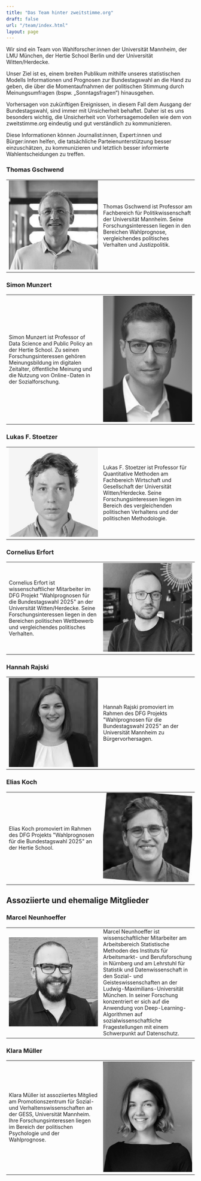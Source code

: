 ```yaml
---
title: "Das Team hinter zweitstimme.org"
draft: false
url: "/team/index.html"
layout: page
---
```


Wir sind ein Team von Wahlforscher:innen der Universität Mannheim, der LMU München, der Hertie School Berlin und der Universität Witten/Herdecke.

Unser Ziel ist es, einem breiten Publikum mithilfe unseres statistischen Modells Informationen und Prognosen zur Bundestagswahl an die Hand zu geben, die über die Momentaufnahmen der politischen Stimmung durch Meinungsumfragen (bspw. „Sonntagsfragen“) hinausgehen.

Vorhersagen von zukünftigen Ereignissen, in diesem Fall dem Ausgang der Bundestagswahl, sind immer mit Unsicherheit behaftet. Daher ist es uns besonders wichtig, die Unsicherheit von Vorhersagemodellen wie dem von zweitstimme.org eindeutig und gut verständlich zu kommunizieren.

Diese Informationen können Journalist:innen, Expert:innen und Bürger:innen helfen, die tatsächliche Parteienunterstützung besser einzuschätzen, zu kommunizieren und letztlich besser informierte Wahlentscheidungen zu treffen.

<style>
table.fixed {
      table-layout: fixed;
      width: 100%;
    }
table.fixed td {
      overflow: hidden;
    }
</style>



### Thomas Gschwend

<table class="fixed">
	<col width=50% />
     <col width=50% />
  <tr>
    <td> <img src="./img/gschwend.jpg"  alt="Thomas Gschwend" width = 250px ></td>
    <td>Thomas Gschwend ist Professor am Fachbereich für Politikwissenschaft der Universität Mannheim. Seine Forschungsinteressen liegen in den Bereichen Wahlprognose, vergleichendes politisches Verhalten und Justizpolitik.</td>
   </tr> 
</table>


### Simon Munzert

<table class="fixed">
	<col width=50% />
     <col width=50% />
  <tr>
  	<td>Simon Munzert ist Professor of Data Science and Public Policy an der Hertie School. Zu seinen Forschungsinteressen gehören Meinungsbildung im digitalen Zeitalter, öffentliche Meinung und die Nutzung von Online-Daten in der Sozialforschung.</td>
    <td> <img src="img/munzert.jpg"  alt="Simon Munzert" width = 250px ></td>
   </tr> 
</table>


### Lukas F. Stoetzer

<table class="fixed">
	<col width=50% />
     <col width=50% />
  <tr>
  	<td> <img src="img/stoetzer.jpg"  alt="Lukas F. Stoetzer" width = 250px ></td>
  	<td>Lukas F. Stoetzer ist Professor für Quantitative Methoden am Fachbereich Wirtschaft und Gesellschaft der Universität Witten/Herdecke. Seine Forschungsinteressen liegen im Bereich des vergleichenden politischen Verhaltens und der politischen Methodologie.</td>
   </tr> 
</table>


### Cornelius Erfort

<table class="fixed">
  <col width=50% />
     <col width=50% />
  <tr>
    <td>Cornelius Erfort ist wissenschaftlicher Mitarbeiter im DFG Projekt "Wahlprognosen für die Bundestagswahl 2025" an der Universität Witten/Herdecke. Seine Forschungsinteressen liegen in den Bereichen politischen Wettbewerb und vergleichendes politisches Verhalten.</td>
    <td> <img src="./img/erfort.jpg"  alt="Cornelius Erfort" width = 250px ></td>
   </tr> 
</table>


### Hannah Rajski

<table class="fixed">
  <col width=50% />
     <col width=50% />
  <tr>
    <td> <img src="./img/rajski.jpg"  alt="Hannah Rajski" width = 250px ></td>
    <td>Hannah Rajski promoviert im Rahmen des DFG Projekts "Wahlprognosen für die Bundestagswahl 2025" an der Universität Mannheim zu Bürgervorhersagen.  </td>
   </tr> 
</table>


### Elias Koch

<table class="fixed">
  <col width=50% />
     <col width=50% />
  <tr>
    <td>Elias Koch promoviert im Rahmen des DFG Projekts "Wahlprognosen für die Bundestagswahl 2025" an der Hertie School.</td>
    <td> <img src="img/koch.jpg"  alt="Elias Koch" width = 250px ></td>
   </tr> 
</table>


## Assoziierte und ehemalige Mitglieder


### Marcel Neunhoeffer

<table class="fixed">
  <col width=50% />
     <col width=50% />
  <tr>
    <td> <img src="img/neunhoeffer.jpg"  alt="Marcel Neunhoeffer" width = 250px ></td>
    <td>Marcel Neunhoeffer ist wissenschaftlicher Mitarbeiter am Arbeitsbereich Statistische Methoden des Instituts für Arbeitsmarkt- und Berufsforschung in Nürnberg und am Lehrstuhl für Statistik und Datenwissenschaft in den Sozial- und Geisteswissenschaften an der Ludwig-Maximilians-Universität München. In seiner Forschung konzentriert er sich auf die Anwendung von Deep-Learning-Algorithmen auf sozialwissenschaftliche Fragestellungen mit einem Schwerpunkt auf Datenschutz.</td>
   </tr> 
</table>



### Klara Müller

<table class="fixed">
  <col width=50% />
     <col width=50% />
  <tr>
    <td>Klara Müller ist assoziiertes Mitglied am Promotionszentrum für Sozial- und Verhaltenswissenschaften an der GESS, Universität Mannheim. Ihre Forschungsinteressen liegen im Bereich der politischen Psychologie und der Wahlprognose.</td> 
    <td> <img src="img/mueller.jpg"  alt="Klara Müller" width = 250px ></td>
   </tr> 
</table>
